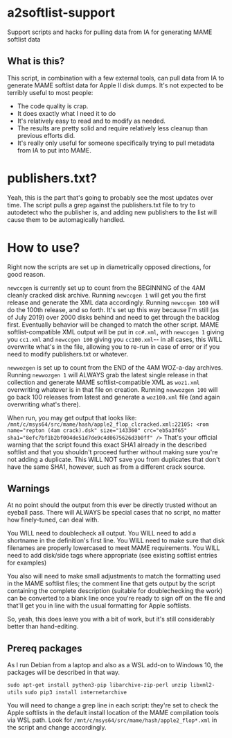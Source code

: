 # a2softlist-support
 Support scripts and hacks for pulling data from IA for generating MAME softlist data

## What is this?
 This script, in combination with a few external tools, can pull data from IA to generate MAME softlist data for Apple II disk dumps. It's not expected to be terribly useful to most people:

 * The code quality is crap.
 * It does exactly what I need it to do
 * It's relatively easy to read and to modify as needed.
 * The results are pretty solid and require relatively less cleanup than previous efforts did.
 * It's really only useful for someone specifically trying to pull metadata from IA to put into MAME.

# publishers.txt?
 Yeah, this is the part that's going to probably see the most updates over time. The script pulls a grep against the publishers.txt file to try to autodetect who the publisher is, and adding new publishers to the list will cause them to be automagically handled.

# How to use?
 Right now the scripts are set up in diametrically opposed directions, for good reason.

 `newccgen` is currently set up to count from the BEGINNING of the 4AM cleanly cracked disk archive. Running `newccgen 1` will get you the first release and generate the XML data accordingly. Running `newccgen 100` will do the 100th release, and so forth. It's set up this way because I'm still (as of July 2019) over 2000 disks behind and need to get through the backlog first. Eventually behavior will be changed to match the other script. MAME softlist-compatible XML output will be put in `cc#.xml`, with `newccgen 1` giving you `cc1.xml` and `newccgen 100` giving you `cc100.xml`-- in all cases, this WILL overwrite what's in the file, allowing you to re-run in case of error or if you need to modify publishers.txt or whatever.

 `newwozgen` is set up to count from the END of the 4AM WOZ-a-day archives. Running `newwozgen 1` will ALWAYS grab the latest single release in that collection and generate MAME softlist-compatible XML as `woz1.xml` overwriting whatever is in that file on creation. Running `newwozgen 100` will go back 100 releases from latest and generate a `woz100.xml` file (and again overwriting what's there).

 When run, you may get output that looks like:
 `/mnt/c/msys64/src/mame/hash/apple2_flop_clcracked.xml:22105: <rom name="repton (4am crack).dsk" size="143360" crc="eb5a3f65" sha1="8efc7bf1b2bf004de51d7de9c4d0675626d3b0ff" />`
 That's your official warning that the script found this exact SHA1 already in the described softlist and that you shouldn't proceed further without making sure you're not adding a duplicate. This WILL NOT save you from duplicates that don't have the same SHA1, however, such as from a different crack source.

## Warnings

 At no point should the output from this ever be directly trusted without an eyeball pass. There will ALWAYS be special cases that no script, no matter how finely-tuned, can deal with.

 You WILL need to doublecheck all output.
 You WILL need to add a shortname in the definition's first line.
 You WILL need to make sure that disk filenames are properly lowercased to meet MAME requirements.
 You WILL need to add disk/side tags where appropriate (see existing softlist entries for examples)

 You also will need to make small adjustments to match the formatting used in the MAME softlist files; the comment line that gets output by the script containing the complete description (suitable for doublechecking the work) can be converted to a blank line once you're ready to sign off on the file and that'll get you in line with the usual formatting for Apple softlists.

 So, yeah, this does leave you with a bit of work, but it's still considerably better than hand-editing.

## Prereq packages
 As I run Debian from a laptop and also as a WSL add-on to Windows 10, the packages will be described in that way.

`sudo apt-get install python3-pip libarchive-zip-perl unzip libxml2-utils`
`sudo pip3 install internetarchive`

You will need to change a grep line in each script: they're set to check the Apple softlists in the default install location of the MAME compilation tools via WSL path. Look for `/mnt/c/msys64/src/mame/hash/apple2_flop*.xml` in the script and change accordingly.

